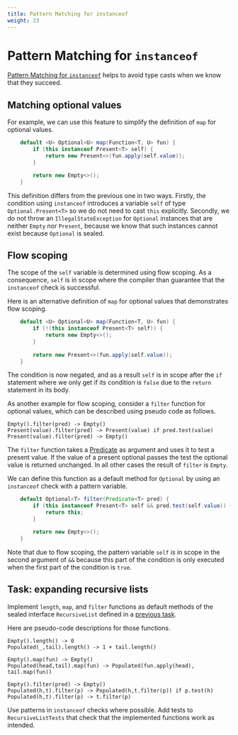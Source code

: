 ```yaml
---
title: Pattern Matching for instanceof
weight: 23
---
```


# Pattern Matching for `instanceof`

[Pattern Matching for `instanceof`](https://openjdk.java.net/jeps/394)
helps to avoid type casts when we know that they succeed.

## Matching optional values

For example, we can use this feature 
to simplify the definition of `map` for optional values.

```java
    default <U> Optional<U> map(Function<T, U> fun) {
        if (this instanceof Present<T> self) {
            return new Present<>(fun.apply(self.value));
        }

        return new Empty<>();
    }
```

This definition differs from the previous one in two ways.
Firstly, the condition using `instanceof` introduces a variable `self`
of type `Optional.Present<T>` so we do not need to cast `this` explicitly.
Secondly, we do not throw an `IllegalStateException` for `Optional` instances
that are neither `Empty` nor `Present`, 
because we know that such instances cannot exist because `Optional` is sealed.

## Flow scoping

The scope of the `self` variable is determined using flow scoping.
As a consequence, `self` is in scope 
where the compiler than guarantee that the `instanceof` check is successful.

Here is an alternative definition of `map` for optional values 
that demonstrates flow scoping.

```java
    default <U> Optional<U> map(Function<T, U> fun) {
        if (!(this instanceof Present<T> self)) {
            return new Empty<>();
        }
        
        return new Present<>(fun.apply(self.value));
    }
```

The condition is now negated, and as a result 
`self` is in scope after the `if` statement
where we only get if its condition is `false`
due to the `return` statement in its body.

As another example for flow scoping,
consider a `filter` function for optional values,
which can be described using pseudo code as follows.

```
Empty().filter(pred) -> Empty()
Present(value).filter(pred) -> Present(value) if pred.test(value)
Present(value).filter(pred) -> Empty()
```

The `filter` function takes a
[Predicate](https://docs.oracle.com/en/java/javase/17/docs/api/java.base/java/util/function/Predicate.html)
as argument and uses it to test a present value.
If the value of a present optional passes the test
the optional value is returned unchanged.
In all other cases the result of `filter` is `Empty`.

We can define this function as a default method for `Optional`
by using an `instanceof` check with a pattern variable.

```java
    default Optional<T> filter(Predicate<T> pred) {
        if (this instanceof Present<T> self && pred.test(self.value)) {
            return this;
        }

        return new Empty<>();
    }
```

Note that due to flow scoping, 
the pattern variable `self` is in scope in the second argument of `&&`
because this part of the condition is only executed 
when the first part of the condition is `true`.

## Task: expanding recursive lists

Implement `length`, `map`, and `filter` functions
as default methods of the sealed interface `RecursiveList`
defined in a [previous task](../records/#task-recursive-lists).

Here are pseudo-code descriptions for those functions.

```
Empty().length() -> 0
Populated(_,tail).length() -> 1 + tail.length()

Empty().map(fun) -> Empty()
Populated(head,tail).map(fun) -> Populated(fun.apply(head), tail.map(fun))

Empty().filter(pred) -> Empty()
Populated(h,t).filter(p) -> Populated(h,t.filter(p)) if p.test(h)
Populated(h,t).filter(p) -> t.filter(p)
```

Use patterns in `instanceof` checks where possible.
Add tests to `RecursiveListTests` that check that the implemented functions
work as intended.
